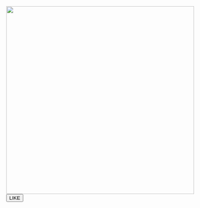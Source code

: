 <img src="kurdapya.jpeg" class="img-thumbnail" style="width:500px;height:500px;"/>
              <button class="btn btn-primary" type="button">LIKE</button>
